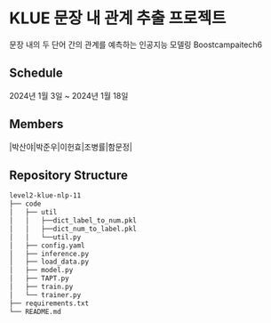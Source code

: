 # KLUE 문장 내 관계 추출 프로젝트
문장 내의 두 단어 간의 관계를 예측하는 인공지능 모델링
Boostcampaitech6

## Schedule
2024년 1월 3일 ~ 2024년 1월 18일

## Members
|박산야|박준우|이헌효|조병률|함문정|

## Repository Structure

```bash
level2-klue-nlp-11
├── code                  
│   ├── util               
│   │   ├──dict_label_to_num.pkl
│   │   ├──dict_num_to_label.pkl
│   │   └──util.py
│   ├── config.yaml               
│   ├── inference.py               
│   ├── load_data.py               
│   ├── model.py               
│   ├── TAPT.py               
│   ├── train.py               
│   └── trainer.py         
├── requirements.txt      
└── README.md             

